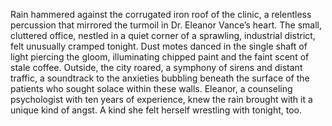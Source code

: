 Rain hammered against the corrugated iron roof of the clinic, a relentless percussion that mirrored the turmoil in Dr. Eleanor Vance’s heart.  The small, cluttered office, nestled in a quiet corner of a sprawling, industrial district, felt unusually cramped tonight.  Dust motes danced in the single shaft of light piercing the gloom, illuminating chipped paint and the faint scent of stale coffee.  Outside, the city roared, a symphony of sirens and distant traffic, a soundtrack to the anxieties bubbling beneath the surface of the patients who sought solace within these walls.  Eleanor, a counseling psychologist with ten years of experience, knew the rain brought with it a unique kind of angst.  A kind she felt herself wrestling with tonight, too.
